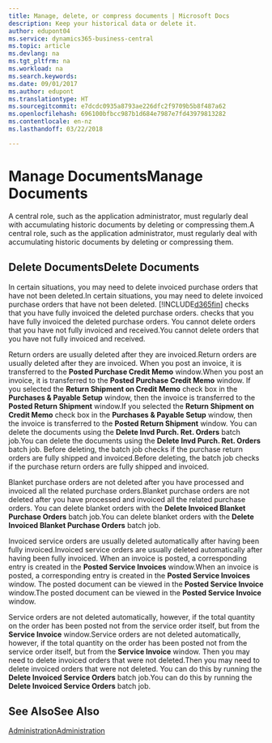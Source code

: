 ```yaml
---
title: Manage, delete, or compress documents | Microsoft Docs
description: Keep your historical data or delete it.
author: edupont04
ms.service: dynamics365-business-central
ms.topic: article
ms.devlang: na
ms.tgt_pltfrm: na
ms.workload: na
ms.search.keywords: 
ms.date: 09/01/2017
ms.author: edupont
ms.translationtype: HT
ms.sourcegitcommit: e7dcdc0935a8793ae226dfc2f9709b5b8f487a62
ms.openlocfilehash: 696100bfbcc987b1d684e7987e7fd43979813282
ms.contentlocale: en-nz
ms.lasthandoff: 03/22/2018

---
```

# <a name="manage-documents"></a><span data-ttu-id="f80e8-103">Manage Documents</span><span class="sxs-lookup"><span data-stu-id="f80e8-103">Manage Documents</span></span>
<span data-ttu-id="f80e8-104">A central role, such as the application administrator, must regularly deal with accumulating historic documents by deleting or compressing them.</span><span class="sxs-lookup"><span data-stu-id="f80e8-104">A central role, such as the application administrator, must regularly deal with accumulating historic documents by deleting or compressing them.</span></span>  

## <a name="delete-documents"></a><span data-ttu-id="f80e8-105">Delete Documents</span><span class="sxs-lookup"><span data-stu-id="f80e8-105">Delete Documents</span></span>
<span data-ttu-id="f80e8-106">In certain situations, you may need to delete invoiced purchase orders that have not been deleted.</span><span class="sxs-lookup"><span data-stu-id="f80e8-106">In certain situations, you may need to delete invoiced purchase orders that have not been deleted.</span></span> [!INCLUDE[d365fin](includes/d365fin_md.md)]<span data-ttu-id="f80e8-107"> checks that you have fully invoiced the deleted purchase orders.</span><span class="sxs-lookup"><span data-stu-id="f80e8-107"> checks that you have fully invoiced the deleted purchase orders.</span></span> <span data-ttu-id="f80e8-108">You cannot delete orders that you have not fully invoiced and received.</span><span class="sxs-lookup"><span data-stu-id="f80e8-108">You cannot delete orders that you have not fully invoiced and received.</span></span>  

<span data-ttu-id="f80e8-109">Return orders are usually deleted after they are invoiced.</span><span class="sxs-lookup"><span data-stu-id="f80e8-109">Return orders are usually deleted after they are invoiced.</span></span> <span data-ttu-id="f80e8-110">When you post an invoice, it is transferred to the **Posted Purchase Credit Memo** window.</span><span class="sxs-lookup"><span data-stu-id="f80e8-110">When you post an invoice, it is transferred to the **Posted Purchase Credit Memo** window.</span></span> <span data-ttu-id="f80e8-111">If you selected the **Return Shipment on Credit Memo** check box in the **Purchases & Payable Setup** window, then the invoice is transferred to the **Posted Return Shipment** window.</span><span class="sxs-lookup"><span data-stu-id="f80e8-111">If you selected the **Return Shipment on Credit Memo** check box in the **Purchases & Payable Setup** window, then the invoice is transferred to the **Posted Return Shipment** window.</span></span> <span data-ttu-id="f80e8-112">You can delete the documents using the **Delete Invd Purch. Ret. Orders** batch job.</span><span class="sxs-lookup"><span data-stu-id="f80e8-112">You can delete the documents using the **Delete Invd Purch. Ret. Orders** batch job.</span></span> <span data-ttu-id="f80e8-113">Before deleting, the batch job checks if the purchase return orders are fully shipped and invoiced.</span><span class="sxs-lookup"><span data-stu-id="f80e8-113">Before deleting, the batch job checks if the purchase return orders are fully shipped and invoiced.</span></span>  

<span data-ttu-id="f80e8-114">Blanket purchase orders are not deleted after you have processed and invoiced all the related purchase orders.</span><span class="sxs-lookup"><span data-stu-id="f80e8-114">Blanket purchase orders are not deleted after you have processed and invoiced all the related purchase orders.</span></span> <span data-ttu-id="f80e8-115">You can delete blanket orders with the **Delete Invoiced Blanket Purchase Orders** batch job.</span><span class="sxs-lookup"><span data-stu-id="f80e8-115">You can delete blanket orders with the **Delete Invoiced Blanket Purchase Orders** batch job.</span></span>  

<span data-ttu-id="f80e8-116">Invoiced service orders are usually deleted automatically after having been fully invoiced.</span><span class="sxs-lookup"><span data-stu-id="f80e8-116">Invoiced service orders are usually deleted automatically after having been fully invoiced.</span></span> <span data-ttu-id="f80e8-117">When an invoice is posted, a corresponding entry is created in the **Posted Service Invoices** window.</span><span class="sxs-lookup"><span data-stu-id="f80e8-117">When an invoice is posted, a corresponding entry is created in the **Posted Service Invoices** window.</span></span> <span data-ttu-id="f80e8-118">The posted document can be viewed in the **Posted Service Invoice** window.</span><span class="sxs-lookup"><span data-stu-id="f80e8-118">The posted document can be viewed in the **Posted Service Invoice** window.</span></span>  

<span data-ttu-id="f80e8-119">Service orders are not deleted automatically, however, if the total quantity on the order has been posted not from the service order itself, but from the **Service Invoice** window.</span><span class="sxs-lookup"><span data-stu-id="f80e8-119">Service orders are not deleted automatically, however, if the total quantity on the order has been posted not from the service order itself, but from the **Service Invoice** window.</span></span> <span data-ttu-id="f80e8-120">Then you may need to delete invoiced orders that were not deleted.</span><span class="sxs-lookup"><span data-stu-id="f80e8-120">Then you may need to delete invoiced orders that were not deleted.</span></span> <span data-ttu-id="f80e8-121">You can do this by running the **Delete Invoiced Service Orders** batch job.</span><span class="sxs-lookup"><span data-stu-id="f80e8-121">You can do this by running the **Delete Invoiced Service Orders** batch job.</span></span>  

## <a name="see-also"></a><span data-ttu-id="f80e8-122">See Also</span><span class="sxs-lookup"><span data-stu-id="f80e8-122">See Also</span></span>  
[<span data-ttu-id="f80e8-123">Administration</span><span class="sxs-lookup"><span data-stu-id="f80e8-123">Administration</span></span>](admin-setup-and-administration.md)  

